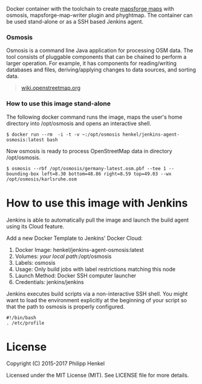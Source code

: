 Docker container with the toolchain to create [mapsforge maps](https://github.com/mapsforge/mapsforge/blob/master/docs/Specification-Binary-Map-File.md) with osmosis, mapsforge-map-writer plugin and phyghtmap. The container can be used stand-alone or as a SSH based Jenkins agent. 


### Osmosis
Osmosis is a command line Java application for processing OSM data. The tool consists of pluggable components that can be chained to perform a larger operation. For example, it has components for reading/writing databases and files, deriving/applying changes to data sources, and sorting data.

> [wiki.openstreetmap.org](http://wiki.openstreetmap.org/wiki/Osmosis)


### How to use this image stand-alone

The following docker command runs the image, maps the user's home directory into /opt/osmosis and opens an interactive shell. 
```console
$ docker run --rm  -i -t -v ~:/opt/osmosis henkel/jenkins-agent-osmosis:latest bash
```

Now osmosis is ready to process OpenStreetMap data in directory /opt/osmosis.
```console
$ osmosis --rbf /opt/osmosis/germany-latest.osm.pbf --tee 1 --bounding-box left=8.30 bottom=48.86 right=8.59 top=49.03 --wx /opt/osmosis/karlsruhe.osm
```

# How to use this image with Jenkins
Jenkins is able to automatically pull the image and launch the build agent using its Cloud feature.

Add a new Docker Template to Jenkins' Docker Cloud:

1. Docker Image: henkel/jenkins-agent-osmosis:latest
2. Volumes: *your local path*:/opt/osmosis
3. Labels: osmosis
4. Usage: Only build jobs with label restrictions matching this node
5. Launch Method: Docker SSH computer launcher
6. Credentials: jenkins/jenkins

Jenkins executes build scripts via a non-interactive SSH shell. You might want to load the environment explicitly at the beginning of your script so that the path to osmosis is properly configured.

```console
#!/bin/bash
. /etc/profile
```

# License

Copyright (C) 2015-2017 Philipp Henkel

Licensed under the MIT License (MIT). See LICENSE file for more details.
